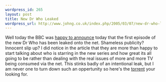 ```yaml
--- 
wordpress_id: 265
layout: post
title: New Dr Who Leaked
wordpress_url: http://www.johng.co.uk/index.php/2005/03/07/new-dr-who-leaked/
---
```

Well today the BBC was <a href="http://news.bbc.co.uk/1/hi/entertainment/tv_and_radio/4326005.stm">happy to announce</a> today that the first episode of the new Dr Who has been leaked onto the net. Shameless publicity? Innocent slip up? I did notice in the article that they are more than happy to start talking about who is starring in the new series and how great its all going to be rather than dealing with the real issues of more and more TV being consumed via the net. This stinks badly of an intentional leak, but I am never one to turn down such an oppertunity so here's the <a href="http://niteshdw.dyndns.org/download.php?id=840">torrent</a> your looking for.
